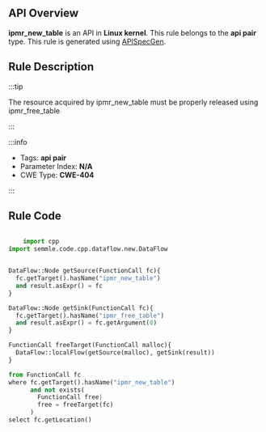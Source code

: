 ---
---


## API Overview
**ipmr_new_table** is an API in **Linux kernel**. This rule belongs to the **api pair** type. This rule is generated using [APISpecGen](../../tools/APISpecGen).
## Rule Description

:::tip

The resource acquired by ipmr_new_table must be properly released using ipmr_free_table

:::

:::info

- Tags: **api pair**
- Parameter Index: **N/A**
- CWE Type: **CWE-404**

:::

## Rule Code
```python

    import cpp
import semmle.code.cpp.dataflow.new.DataFlow


DataFlow::Node getSource(FunctionCall fc){
  fc.getTarget().hasName("ipmr_new_table")
  and result.asExpr() = fc
}

DataFlow::Node getSink(FunctionCall fc){
  fc.getTarget().hasName("ipmr_free_table")
  and result.asExpr() = fc.getArgument(0)
}

FunctionCall freeTarget(FunctionCall malloc){
  DataFlow::localFlow(getSource(malloc), getSink(result))
}

from FunctionCall fc
where fc.getTarget().hasName("ipmr_new_table")
      and not exists(
        FunctionCall free| 
        free = freeTarget(fc)
      )
select fc.getLocation()

    
```